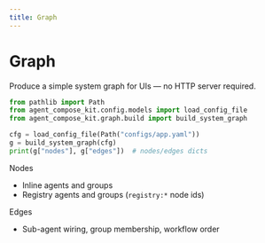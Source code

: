 ```yaml
---
title: Graph
---
```


# Graph

Produce a simple system graph for UIs — no HTTP server required.

```python
from pathlib import Path
from agent_compose_kit.config.models import load_config_file
from agent_compose_kit.graph.build import build_system_graph

cfg = load_config_file(Path("configs/app.yaml"))
g = build_system_graph(cfg)
print(g["nodes"], g["edges"])  # nodes/edges dicts
```

Nodes
- Inline agents and groups
- Registry agents and groups (`registry:*` node ids)

Edges
- Sub-agent wiring, group membership, workflow order

